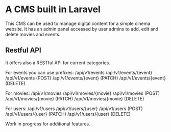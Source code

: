 # A CMS built in Laravel

This CMS can be used to manage digital content for a simple cinema website. It has an admin panel accessed by user admins to add, edit and delete movies and events.

## Restful API

It offers also a RESTful API for current categories.

For events you can use prefixes:
/api/v1/events
/api/v1/events/{event}
/api/v1/events (POST)
/api/v1/events/{event} (PATCH)
/api/v1/events/{event} (DELETE)

For movies:
/api/v1/movies
/api/v1/movies/{movie}
/api/v1/movies (POST)
/api/v1/movies/{movie} (PATCH)
/api/v1/movies/{movie} (DELETE)

For users:
/api/v1/users
/api/v1/users/{user}
/api/v1/users (POST)
/api/v1/users/{user} (PATCH)
/api/v1/users/{user} (DELETE)

Work in progress for additional features.
